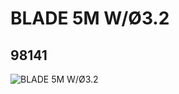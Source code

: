 # BLADE 5M W/Ø3.2
## 98141
![BLADE 5M W/Ø3.2](https://lc-www-live-s.legocdn.com/media/bricks/5/2/4646871.jpg)